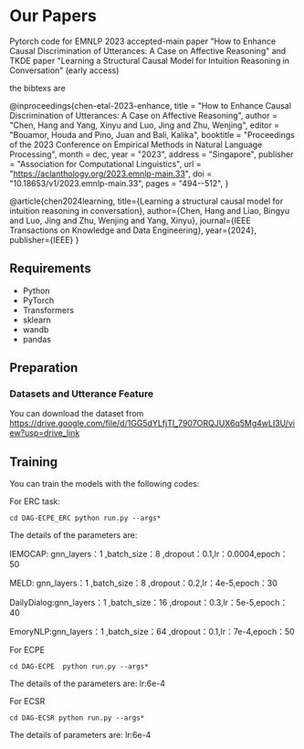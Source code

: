# Our Papers
Pytorch code for EMNLP 2023 accepted-main paper "How to Enhance Causal Discrimination of Utterances: A Case on Affective Reasoning" 
and TKDE paper "Learning a Structural Causal Model for Intuition Reasoning in Conversation" (early access) 

the bibtexs are 

@inproceedings{chen-etal-2023-enhance,
    title = "How to Enhance Causal Discrimination of Utterances: A Case on Affective Reasoning",
    author = "Chen, Hang  and
      Yang, Xinyu  and
      Luo, Jing  and
      Zhu, Wenjing",
    editor = "Bouamor, Houda  and
      Pino, Juan  and
      Bali, Kalika",
    booktitle = "Proceedings of the 2023 Conference on Empirical Methods in Natural Language Processing",
    month = dec,
    year = "2023",
    address = "Singapore",
    publisher = "Association for Computational Linguistics",
    url = "https://aclanthology.org/2023.emnlp-main.33",
    doi = "10.18653/v1/2023.emnlp-main.33",
    pages = "494--512",
}

@article{chen2024learning,
  title={Learning a structural causal model for intuition reasoning in conversation},
  author={Chen, Hang and Liao, Bingyu and Luo, Jing and Zhu, Wenjing and Yang, Xinyu},
  journal={IEEE Transactions on Knowledge and Data Engineering},
  year={2024},
  publisher={IEEE}
}

## Requirements
* Python 
* PyTorch 
* Transformers
* sklearn
* wandb
* pandas


## Preparation

### Datasets and Utterance Feature
You can download the dataset from https://drive.google.com/file/d/1GG5dYLfjTI_7907ORQJUX6q5Mg4wLI3U/view?usp=drive_link


## Training
You can train the models with the following codes:

For ERC task: 

`cd DAG-ECPE_ERC
python run.py --args*` 

The details of the parameters are: 

IEMOCAP: gnn_layers：1 ,batch_size：8 ,dropout：0.1,lr：0.0004,epoch：50 

MELD: gnn_layers：1 ,batch_size：8 ,dropout：0.2,lr：4e-5,epoch：30

DailyDialog:gnn_layers：1 ,batch_size：16 ,dropout：0.3,lr：5e-5,epoch：40

EmoryNLP:gnn_layers：1 ,batch_size：64 ,dropout：0.1,lr：7e-4,epoch：50

For ECPE 

`cd DAG-ECPE 
python run.py --args*` 

The details of the parameters are: 
lr:6e-4 

For ECSR 

`cd DAG-ECSR
python run.py --args*` 

The details of parameters are: 
lr:6e-4 
